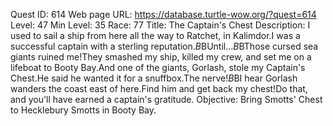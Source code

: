 Quest ID: 614
Web page URL: https://database.turtle-wow.org/?quest=614
Level: 47
Min Level: 35
Race: 77
Title: The Captain's Chest
Description: I used to sail a ship from here all the way to Ratchet, in Kalimdor.I was a successful captain with a sterling reputation.$B$BUntil...$B$BThose cursed sea giants ruined me!They smashed my ship, killed my crew, and set me on a lifeboat to Booty Bay.And one of the giants, Gorlash, stole my Captain's Chest.He said he wanted it for a snuffbox.The nerve!$B$BI hear Gorlash wanders the coast east of here.Find him and get back my chest!Do that, and you'll have earned a captain's gratitude.
Objective: Bring Smotts' Chest to Hecklebury Smotts in Booty Bay.
